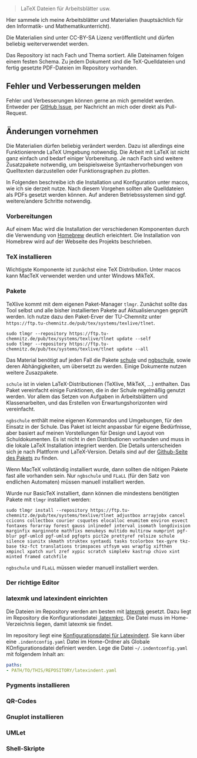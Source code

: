 > LaTeX Dateien für Arbeitsblätter usw.

Hier sammele ich meine Arbeitsblätter und Materialien (hauptsächlich für den Informatik- und Mathematikunterricht).

Die Materialien sind unter CC-BY-SA Lizenz veröffentlicht und dürfen beliebig weiterverwendet werden.

Das Repository ist nach Fach und Thema sortiert. Alle Dateinamen folgen einem festen Schema. Zu jedem Dokument sind die TeX-Quelldateien und fertig gesetzte PDF-Dateien im Repository vorhanden.

## Fehler und Verbesserungen melden

Fehler und Verbesserungen können gerne an mich gemeldet werden. Entweder per [GitHub Issue](https://github.com/jneug/schule/issues), per Nachricht an mich oder direkt als Pull-Request.

## Änderungen vornehmen

Die Materialien dürfen beliebig verändert werden. Dazu ist allerdings eine Funktionierende LaTeX Umgebung notwendig. Die Arbeit mit LaTeX ist nicht ganz einfach und bedarf einiger Vorbereitung.  Je nach Fach sind weitere Zusatzpakete notwendig, um beispielsweise Syntaxhervorhebungen von Quelltexten darzustellen oder Funktionsgraphen zu plotten.

In Folgenden beschreibe ich die Installation und Konfiguration unter macos, wie ich sie derzeit nutze. Nach diesem Vorgehen sollten alle Quelldateien als PDFs gesetzt werden können. Auf anderen Betriebssystemen sind ggf. weitere/andere Schritte notwendig.

### Vorbereitungen

Auf einem Mac wird die Installation der verschiedenen Komponenten durch die Verwendung von [Homebrew](https://brew.sh) deutlich erleichtert. Die Installation von Homebrew wird auf der Webseite des Projekts beschrieben.

### TeX installieren

Wichtigste Komponente ist zunächst eine TeX Distribution. Unter macos kann MacTeX verwendet werden und unter Windows MikTeX.

### Pakete

TeXlive kommt mit dem eigenen Paket-Manager `tlmgr`. Zunächst sollte das Tool selbst und alle bisher installierten Pakete auf Aktualisierungen geprüft werden. Ich nutze dazu den Paket-Erver der TU-Chemnitz unter `https://ftp.tu-chemnitz.de/pub/tex/systems/texlive/tlnet`.

```
sudo tlmgr --repository https://ftp.tu-chemnitz.de/pub/tex/systems/texlive/tlnet update --self
sudo tlmgr --repository https://ftp.tu-chemnitz.de/pub/tex/systems/texlive/tlnet update --all
```

Das Material benötigt auf jeden Fall die Pakete [schule](https://www.ctan.org/package/schule) und [ngbschule](https://github.com/jneug/ngbschule), sowie deren Abhängigkeiten, um übersetzt zu werden. Einige Dokumente nutzen weitere Zusazpakete.

`schule` ist in vielen LaTeX-Distributionen (TeXlive, MikTeX, ...) enthalten. Das Paket vereinfacht einige Funktionen, die in der Schule regelmäßig genutzt werden. Vor allem das Setzen von Aufgaben in Arbeitsblättern und Klassenarbeiten, und das Erstellen von Erwartungshorizonten wird vereinfacht.

`ngbschule` enthält meine eigenen Kommandos und Umgebungen, für den Einsatz in der Schule. Das Paket ist leicht anpassbar für eigene Bedürfnisse, aber basiert auf meinen Vorstellungen für Design und Layout von Schuldokumenten. Es ist nicht in den Distributionen vorhanden und muss in die lokale LaTeX Installation integriert werden. Die Details unterscheiden sich je nach Plattform und LaTeX-Version. Details sind auf der [Github-Seite des Pakets](https://github.com/jneug/ngbschule) zu finden.

Wenn MacTeX vollständig installiert wurde, dann sollten die nötigen Pakete fast alle vorhanden sein. Nur `ngbschule` und `FLaLL` (für den Satz von endlichen Automaten) müssen manuell installiert werden.

Wurde nur BasicTeX installiert, dann können die mindestens benötigten Pakete mit `tlmgr` installiert werden:

```
sudo tlmgr install --repository https://ftp.tu-chemnitz.de/pub/tex/systems/texlive/tlnet adjustbox arrayjobx cancel ccicons collectbox courier csquotes elocalloc enumitem environ esvect fontaxes forarray forest gauss inlinedef interval isomath longdivision marginfix marginnote mathfixs menukeys multido multirow numprint pgf-blur pgf-umlcd pgf-umlsd pgfopts pict2e prettyref relsize schule silence siunitx skmath struktex syntaxdi tasks tcolorbox tex-gyre tkz-base tkz-fct translations trimspaces utfsym was wrapfig xifthen xmpincl xpatch xurl zref xypic scratch simplekv kastrup chivo xint minted framed catchfile
```

`ngbschule` und `FLaLL` müssen wieder manuell installiert werden.

### Der richtige Editor

### latexmk und latexindent einrichten

Die Dateien im Repository werden am besten mit [latexmk](https://www.ctan.org/pkg/latexmk/) gesetzt. Dazu liegt im Repository die Konfigurationsdatei [.latexmkrc](.latexmkrc). Die Datei muss im Home-Verzeichnis liegen, damit latexmk sie findet.

Im repository liegt eine [Konfigurationsdatei für Latexindent](latexindent.yaml). Sie kann über eine `.indentconfig.yaml` Datei im Home-Ordner als Globale KOnfigurationsdatei definiert werden. Lege die Datei `~/.indentconfig.yaml` mit folgendem Inhalt an:

```yaml
paths:
- PATH/TO/THIS/REPOSITORY/latexindent.yaml
```

### Pygments installieren

### QR-Codes

### Gnuplot installieren

### UMLet

### Shell-Skripte
